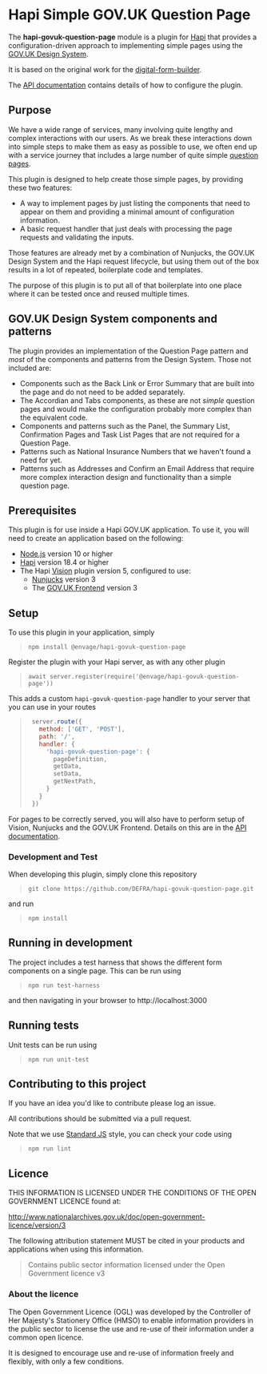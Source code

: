 # Hapi Simple GOV.UK Question Page

The **hapi-govuk-question-page** module is a plugin for [Hapi](https://hapi.dev/) that provides a configuration-driven
approach to implementing simple pages using the [GOV.UK Design System](https://design-system.service.gov.uk/).

It is based on the original work for the [digital-form-builder](https://github.com/DEFRA/digital-form-builder).

The [API documentation](API.md) contains details of how to configure the plugin.

## Purpose

We have a wide range of services, many involving quite lengthy and complex interactions with our users.
As we break these interactions down into simple steps to make them as easy as possible to use,
we often end up with a service journey that includes a large number of quite simple
[question pages](https://design-system.service.gov.uk/patterns/question-pages).

This plugin is designed to help create those simple pages, by providing these two features:
  - A way to implement pages by just listing the components that need to appear on them and providing a minimal
    amount of configuration information.
  - A basic request handler that just deals with processing the page requests and validating the inputs.

Those features are already met by a combination of Nunjucks, the GOV.UK Design System and the Hapi request lifecycle,
but using them out of the box results in a lot of repeated, boilerplate code and templates.

The purpose of this plugin is to put all of that boilerplate into one place where it can be tested once and reused
multiple times.

## GOV.UK Design System components and patterns

The plugin provides an implementation of the Question Page pattern and *most* of the components and patterns from
the Design System. Those not included are:
 - Components such as the Back Link or Error Summary that are built into the page and do not need to be added
   separately.
 - The Accordian and Tabs components, as these are not *simple* question pages and would make the configuration
   probably more complex than the equivalent code.
 - Components and patterns such as the Panel, the Summary List, Confirmation Pages and Task List Pages that are not
   required for a Question Page.
 - Patterns such as National Insurance Numbers that we haven't found a need for yet.
 - Patterns such as Addresses and Confirm an Email Address that require more complex interaction design and
   functionality than a simple question page.

## Prerequisites

This plugin is for use inside a Hapi GOV.UK application.  To use it, you will need to create an application
based on the following:
- [Node.js](https://nodejs.org) version 10 or higher
- [Hapi](https://hapi.dev/) version 18.4 or higher
- The Hapi [Vision](https://github.com/hapijs/vision) plugin version 5, configured to use:
  - [Nunjucks](https://mozilla.github.io/nunjucks/) version 3
  - The [GOV.UK Frontend](https://github.com/alphagov/govuk-frontend) version 3

## Setup

To use this plugin in your application, simply

> `npm install @envage/hapi-govuk-question-page`

Register the plugin with your Hapi server, as with any other plugin

> `await server.register(require('@envage/hapi-govuk-question-page'))`

This adds a custom `hapi-govuk-question-page` handler to your server that you can use in your routes

> ```js
>  server.route({
>    method: ['GET', 'POST'],
>    path: '/',
>    handler: {
>      'hapi-govuk-question-page': {
>        pageDefinition,
>        getData,
>        setData,
>        getNextPath,
>      }
>    }
>  })
> ```

For pages to be correctly served, you will also have to perform setup of Vision, Nunjucks and the GOV.UK Frontend.
Details on this are in the [API documentation](API.md).

### Development and Test

When developing this plugin, simply clone this repository

> `git clone https://github.com/DEFRA/hapi-govuk-question-page.git`

and run

> `npm install`

## Running in development

The project includes a test harness that shows the different form components on a single page.
This can be run using

> `npm run test-harness`

and then navigating in your browser to http://localhost:3000

## Running tests

Unit tests can be run using

> `npm run unit-test`

## Contributing to this project

If you have an idea you'd like to contribute please log an issue.

All contributions should be submitted via a pull request.

Note that we use [Standard JS](https://standardjs.com/) style, you can check your code using

> `npm run lint`

## Licence

THIS INFORMATION IS LICENSED UNDER THE CONDITIONS OF THE OPEN GOVERNMENT LICENCE found at:

<http://www.nationalarchives.gov.uk/doc/open-government-licence/version/3>

The following attribution statement MUST be cited in your products and applications when using this information.

> Contains public sector information licensed under the Open Government licence v3

### About the licence

The Open Government Licence (OGL) was developed by the Controller of Her Majesty's Stationery Office (HMSO) to enable
information providers in the public sector to license the use and re-use of their information under a common open
licence.

It is designed to encourage use and re-use of information freely and flexibly, with only a few conditions.